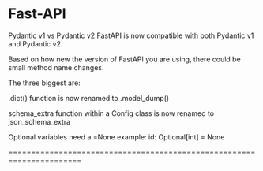 Fast-API
========

Pydantic v1 vs Pydantic v2
FastAPI is now compatible with both Pydantic v1 and Pydantic v2.

Based on how new the version of FastAPI you are using, there could be small method name changes.

The three biggest are:

.dict() function is now renamed to .model_dump()

schema_extra function within a Config class is now renamed to json_schema_extra

Optional variables need a =None example: id: Optional[int] = None

======================================================================

